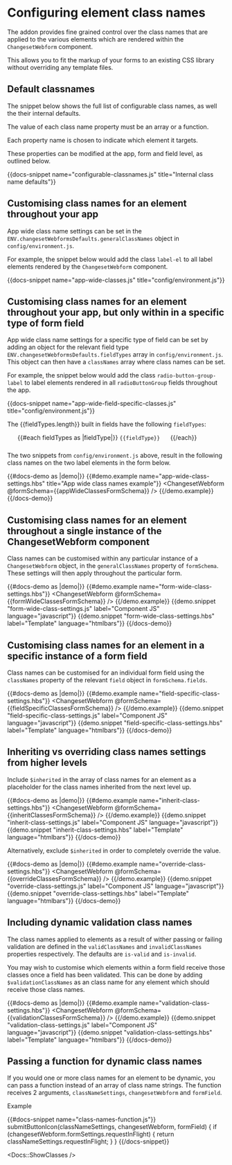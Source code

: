 # Configuring element class names

The addon provides fine grained control over the class names that are applied to the various elements which are rendered within the `ChangesetWebform` component. 

This allows you to fit the markup of your forms to an existing CSS library without overriding any template files.

## Default classnames

The snippet below shows the full list of configurable class names, as well the their internal defaults.

The value of each class name property must be an array or a function.

Each property name is chosen to indicate which element it targets.

These properties can be modified at the app, form and field level, as outlined below.

{{docs-snippet name="configurable-classnames.js" title="Internal class name defaults"}}

## Customising class names for an element throughout your app

App wide class name settings can be set in the `ENV.changesetWebformsDefaults.generalClassNames` object in `config/environment.js`.

For example, the snippet below would add the class `label-el` to all label elements rendered by the `ChangesetWebform` component. 

{{docs-snippet name="app-wide-classes.js" title="config/environment.js"}}

## Customising class names for an element throughout your app, but only within in a specific type of form field

App wide class name settings for a specific type of field can be set by adding an object for the relevant field type `ENV.changesetWebformsDefaults.fieldTypes` array in `config/environment.js`. This object can then have a `classNames` array where class names can be set.

For example, the snippet below would add the class `radio-button-group-label` to label elements rendered in all `radioButtonGroup` fields throughout the app.

{{docs-snippet name="app-wide-field-specific-classes.js" title="config/environment.js"}}

The {{fieldTypes.length}} built in fields have the following `fieldTypes`:

<ul>
{{#each fieldTypes as |fieldType|}}
  <code style="display: inline-block; margin: 0 20px 10px 0;">{{fieldType}}</code>
{{/each}}
</ul>

The two snippets from `config/environment.js` above, result in the following class names on the two label elements in the form below.

{{#docs-demo as |demo|}}
  {{#demo.example name="app-wide-class-settings.hbs" title="App wide class names example"}}
    <ChangesetWebform @formSchema={{appWideClassesFormSchema}} />
  {{/demo.example}}
{{/docs-demo}}

## Customising class names for an element throughout a single instance of the ChangesetWebform component

Class names can be customised within any particular instance of a `ChangesetWebform` object, in the `generalClassNames` property of `formSchema`. These settings will then apply throughout the particular form.

{{#docs-demo as |demo|}}
  {{#demo.example name="form-wide-class-settings.hbs"}}
    <ChangesetWebform @formSchema={{formWideClassesFormSchema}} />
  {{/demo.example}}
  {{demo.snippet "form-wide-class-settings.js" label="Component JS" language="javascript"}}
  {{demo.snippet "form-wide-class-settings.hbs" label="Template" language="htmlbars"}}
{{/docs-demo}}

## Customising class names for an element in a specific instance of a form field

Class names can be customised for an individual form field using the `classNames` property of the relevant `field` object in `formSchema.fields`. 

{{#docs-demo as |demo|}}
  {{#demo.example name="field-specific-class-settings.hbs"}}
    <ChangesetWebform @formSchema={{fieldSpecificClassesFormSchema}} />
  {{/demo.example}}
  {{demo.snippet "field-specific-class-settings.js" label="Component JS" language="javascript"}}
  {{demo.snippet "field-specific-class-settings.hbs" label="Template" language="htmlbars"}}
{{/docs-demo}}

## Inheriting vs overriding class names settings from higher levels

Include  `$inherited` in the array of class names for an element as a placeholder for the class names inherited from the next level up.

{{#docs-demo as |demo|}}
  {{#demo.example name="inherit-class-settings.hbs"}}
    <ChangesetWebform @formSchema={{inheritClassesFormSchema}} />
  {{/demo.example}}
  {{demo.snippet "inherit-class-settings.js" label="Component JS" language="javascript"}}
  {{demo.snippet "inherit-class-settings.hbs" label="Template" language="htmlbars"}}
{{/docs-demo}}

Alternatively, exclude `$inherited` in order to completely override the value.

{{#docs-demo as |demo|}}
  {{#demo.example name="override-class-settings.hbs"}}
    <ChangesetWebform @formSchema={{overrideClassesFormSchema}} />
  {{/demo.example}}
  {{demo.snippet "override-class-settings.js" label="Component JS" language="javascript"}}
  {{demo.snippet "override-class-settings.hbs" label="Template" language="htmlbars"}}
{{/docs-demo}}

## Including dynamic validation class names

The class names applied to elements as a result of wither passing or failing validation are defined in the `validClassNames` and `invalidClassNames` properties respectively. The defaults are `is-valid` and `is-invalid`.

You may wish to customise which elements within a form field receive those classes once a field has been validated. This can be done by adding `$validationClassNames` as an class name for any element which should receive those class names. 

{{#docs-demo as |demo|}}
  {{#demo.example name="validation-class-settings.hbs"}}
    <ChangesetWebform @formSchema={{validationClassesFormSchema}} />
  {{/demo.example}}
  {{demo.snippet "validation-class-settings.js" label="Component JS" language="javascript"}}
  {{demo.snippet "validation-class-settings.hbs" label="Template" language="htmlbars"}}
{{/docs-demo}}
## Passing a function for dynamic class names
<!-- TODO document when this runs -->

If you would one or more class names for an element to be dynamic, you can pass a function instead of an array of class name strings. The function receives 2 arguments, `classNameSettings`, `changesetWebform` and `formField`.

Example

{{#docs-snippet name="class-names-function.js"}}
submitButtonIcon(classNameSettings, changesetWebform, formField) {
  if (changesetWebform.formSettings.requestInFlight) {
    return classNameSettings.requestInFlight;
  }
}
{{/docs-snippet}}

<Docs::ShowClasses />


